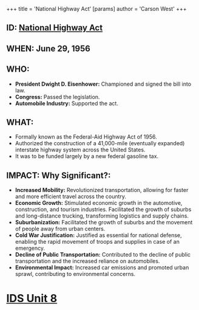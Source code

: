 +++
 title = 'National Highway Act'
[params]
	author = 'Carson West'
+++
## ID: [National Highway Act](./../national-highway-act/) 
## WHEN: June 29, 1956

## WHO:
* **President Dwight D. Eisenhower:** Championed and signed the bill into law.
* **Congress:** Passed the legislation.
* **Automobile Industry:** Supported the act.

## WHAT:
* Formally known as the Federal-Aid Highway Act of 1956.
* Authorized the construction of a 41,000-mile (eventually expanded) interstate highway system across the United States.
* It was to be funded largely by a new federal gasoline tax.

## IMPACT: Why Significant?:
* **Increased Mobility:** Revolutionized transportation, allowing for faster and more efficient travel across the country.
* **Economic Growth:** Stimulated economic growth in the automotive, construction, and tourism industries. Facilitated the growth of suburbs and long-distance trucking, transforming logistics and supply chains.
* **Suburbanization:** Facilitated the growth of suburbs and the movement of people away from urban centers.
* **Cold War Justification:** Justified as essential for national defense, enabling the rapid movement of troops and supplies in case of an emergency.
* **Decline of Public Transportation:** Contributed to the decline of public transportation and the increased reliance on automobiles.
* **Environmental Impact:** Increased car emissions and promoted urban sprawl, contributing to environmental concerns.

# [IDS Unit 8](./../ids-unit-8/)